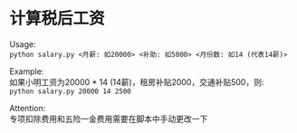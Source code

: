 # 计算税后工资

Usage:  
`python salary.py <月薪: 如20000> <补助: 如5000> <月份数: 如14 (代表14薪)>`


Example:  
如果小明工资为20000 * 14 (14薪)，租房补贴2000，交通补贴500，则:  
`python salary.py 20000 14 2500`


Attention:  
专项扣除费用和五险一金费用需要在脚本中手动更改一下
